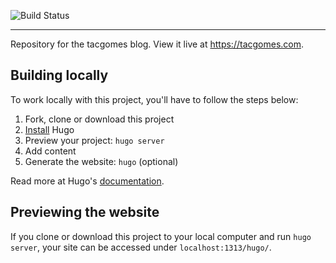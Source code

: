 ![Build Status](https://gitlab.com/tacgomes/blog/badges/master/pipeline.svg)

---

Repository for the tacgomes blog. View it live at <https://tacgomes.com>.

## Building locally

To work locally with this project, you'll have to follow the steps below:

1. Fork, clone or download this project
1. [Install][] Hugo
1. Preview your project: `hugo server`
1. Add content
1. Generate the website: `hugo` (optional)

Read more at Hugo's [documentation][].

## Previewing the website

If you clone or download this project to your local computer and run `hugo server`,
your site can be accessed under `localhost:1313/hugo/`.

[hugo]: https://gohugo.io
[install]: https://gohugo.io/overview/installing/
[documentation]: https://gohugo.io/overview/introduction/
